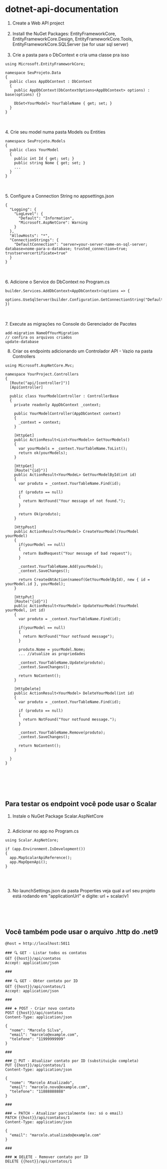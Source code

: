 # dotnet-api-documentation

1. Create a Web API project<br><br>
2. Install the NuGet Packages: EntityFrameworkCore, EntityFrameworkCore.Design, EntityFrameworkCore.Tools, EntityFrameworkCore.SQLServer (se for usar sql server)<br><br>
3. Crie a pasta para o DbContext e cria uma classe pra isso

```
using Microsoft.EntityFrameworkCore;

namespace SeuProjeto.Data
{
  public class AppDbContext : DbContext
  {
    public AppDbContext(DbContextOptions<AppDbContext> options) : base(options) {}

    DbSet<YourModel> YourTableName { get; set; }
  }
}
```
<br><br>
4. Crie seu model numa pasta Models ou Entities
```
namespace SeuProjeto.Models
{
  public class YourModel
  {
    public int Id { get; set; }
    public string Nome { get; set; }
    ...
  }
}
```
<br><br>
5. Configure a Connection String no appsettings.json
```
{
  "Logging": {
    "LogLevel": {
      "Default": "Information",
      "Microsoft.AspNetCore": Warning
    }
  },
  "AllowHosts": "*",
  "ConnectionStrings": {
    "DefaultConnection": "server=your-server-name-on-sql-server; database=nome-para-o-database; trusted_connection=true; trustservercertificate=true"
  }
}
```
<br><br>
6. Adicione o Service do DbContext no Program.cs
```
builder.Services.AddDbContext<AppDbContext>(options => {
  options.UseSqlServer(builder.Configuration.GetConnectionString("DefaultConnection"));
})
```
<br><br>
7. Execute as migrações no Console do Gerenciador de Pacotes
```
add-migration NameOfYourMigration
// confira os arquivos criados
update-database
```

8. Criar os endpoints adicionando um Controlador API - Vazio na pasta Controllers
```
using Microsoft.AspNetCore.Mvc;

namespace YourProject.Controllers
{
  [Route("api/[controller]")]
  [ApiController]

  public class YourModelController : ControllerBase
  {
    private readonly AppDbContext _context;

    public YourModelController(AppDbContext context)
    {
      _context = context;
    }

    [HttpGet]
    public ActionResult<List<YourModel>> GetYourModels()
    {
      var yourModels = _context.YourTableName.ToList();
      return ok(yourModels);
    }

    [HttpGet]
    [Route("{id}")]
    public ActionResult<YourModeL> GetYourModelById(int id)
    {
      var produto = _context.YourTableName.Find(id);

      if (produto == null)
      {
        return NotFound("Your message of not found.");
      }

      return Ok(produto);
    }

    [HttpPost]
    public ActionResult<YourModel> CreateYourModel(YourModel yourModel)
    {
      if(yourModel == null)
      {
        return BadRequest("Your message of bad request");
      }

      _context.YourTableName.Add(yourModel);
      _context.SaveChanges();

      return CreatedAtAction(nameof(GetYourModelById), new { id = yourModel.id }, yourModel);
    }

    [HttpPut]
    [Route("{id}")]
    public ActionResult<YourModel> UpdateYourModel(YourModel yourModel, int id)
    {
      var produto = _context.YourTableName.Find(id);

      if(yourModel == null)
      {
        return NotFound("Your notfound message");
      }

      produto.Nome = yourModel.Nome;
      ... //atualize as propriedades

      _context.YourTableName.Update(produto);
      _context.SaveChanges();

      return NoContent();
    }        

    [HttpDelete]
    public ActionResult<YourModel> DeleteYourModel(int id)
    {
      var produto = _context.YourTableName.Find(id);

      if (produto == null)
      {
        return NotFound("Your notfound message.");
      }

      _context.YourTableName.Remove(produto);
      _context.SaveChanges();

      return NoContent();
    }

  }  
}
```
<br><br><br><br>

## Para testar os endpoint você pode usar o Scalar

1. Instale o NuGet Package Scalar.AspNetCore <br><br>

2. Adicionar no app no Program.cs
```
using Scalar.AspNetCore;

if (app.Environment.IsDevelopment())
{
  app.MapScalarApiReference();
  app.MapOpenApi();
}
```
<br><br>

3. No launchSettings.json da pasta Properties veja qual a url seu projeto está rodando em "applicationUrl" e digite: url + scalar/v1

<br><br><br>

## Você também pode usar o arquivo .http do .net9

```
@host = http://localhost:5011

### 🔍 GET - Listar todos os contatos
GET {{host}}/api/contatos
Accept: application/json

###

### 🔍 GET - Obter contato por ID
GET {{host}}/api/contatos/1
Accept: application/json

###

### ➕ POST - Criar novo contato
POST {{host}}/api/contatos
Content-Type: application/json

{
  "nome": "Marcelo Silva",
  "email": "marcelo@example.com",
  "telefone": "11999999999"
}

###

### 📝 PUT - Atualizar contato por ID (substituição completa)
PUT {{host}}/api/contatos/1
Content-Type: application/json

{
  "nome": "Marcelo Atualizado",
  "email": "marcelo.novo@example.com",
  "telefone": "11888888888"
}

###

### ✏️ PATCH - Atualizar parcialmente (ex: só o email)
PATCH {{host}}/api/contatos/1
Content-Type: application/json

{
  "email": "marcelo.atualizado@example.com"
}

###

### ❌ DELETE - Remover contato por ID
DELETE {{host}}/api/contatos/1
```
